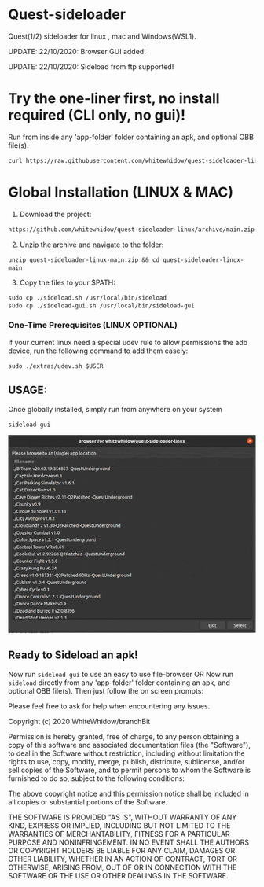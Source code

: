 # Quest-sideloader
Quest(1/2) sideloader for linux , mac and Windows(WSL1).


UPDATE: 22/10/2020: Browser GUI added!

UPDATE: 22/10/2020: Sideload from ftp supported!

# Try the one-liner first, no install required (CLI only, no gui)!
Run from inside any 'app-folder' folder containing an apk, and optional OBB file(s).
```bash
curl https://raw.githubusercontent.com/whitewhidow/quest-sideloader-linux/main/sideload.sh > sideload.sh && chmod +x ./sideload.sh && sudo ./sideload.sh
```
<!--
Last stable build for one-liner: 
```bash
curl https://raw.githubusercontent.com/whitewhidow/quest-sideloader-linux/v2.2/sideload.sh > sideload.sh && chmod +x ./sideload.sh && sudo ./sideload.sh
```

<!-- ![example](https://i.imgur.com/cC70UUC.png) -->

# Global Installation (LINUX & MAC)
1. Download the project:
<!--
Last stable build: 
```bash
https://github.com/whitewhidow/quest-sideloader-linux/archive/v2.2.zip
```

Most recent build: 
-->

```bash
https://github.com/whitewhidow/quest-sideloader-linux/archive/main.zip
```
2. Unzip the archive and navigate to the folder:
```
unzip quest-sideloader-linux-main.zip && cd quest-sideloader-linux-main
```
3. Copy the files to your $PATH: 
```
sudo cp ./sideload.sh /usr/local/bin/sideload
sudo cp ./sideload-gui.sh /usr/local/bin/sideload-gui
```

### One-Time Prerequisites (LINUX OPTIONAL)

If your current linux need a special udev rule to allow permissions the adb device, run the following command to add them easely:
```
sudo ./extras/udev.sh $USER
```
   
   
## USAGE:
Once globally installed, simply run from anywhere on your system
```
sideload-gui
```
![](extras/gui-example.gif)
   
   

## Ready to Sideload an apk!

Now run `sideload-gui` to use an easy to use file-browser
OR
Now run `sideload` directly from any 'app-folder' folder containing an apk, and optional OBB file(s).
Then just follow the on screen prompts:




Please feel free to ask for help when encountering any issues.


 Copyright (c) 2020 WhiteWhidow/branchBit

 Permission is hereby granted, free of charge, to any person
 obtaining a copy of this software and associated documentation
 files (the "Software"), to deal in the Software without
 restriction, including without limitation the rights to use,
 copy, modify, merge, publish, distribute, sublicense, and/or sell
 copies of the Software, and to permit persons to whom the
 Software is furnished to do so, subject to the following
 conditions:

 The above copyright notice and this permission notice shall be
 included in all copies or substantial portions of the Software.

 THE SOFTWARE IS PROVIDED "AS IS", WITHOUT WARRANTY OF ANY KIND,
 EXPRESS OR IMPLIED, INCLUDING BUT NOT LIMITED TO THE WARRANTIES
 OF MERCHANTABILITY, FITNESS FOR A PARTICULAR PURPOSE AND
 NONINFRINGEMENT. IN NO EVENT SHALL THE AUTHORS OR COPYRIGHT
 HOLDERS BE LIABLE FOR ANY CLAIM, DAMAGES OR OTHER LIABILITY,
 WHETHER IN AN ACTION OF CONTRACT, TORT OR OTHERWISE, ARISING
 FROM, OUT OF OR IN CONNECTION WITH THE SOFTWARE OR THE USE OR
 OTHER DEALINGS IN THE SOFTWARE.
